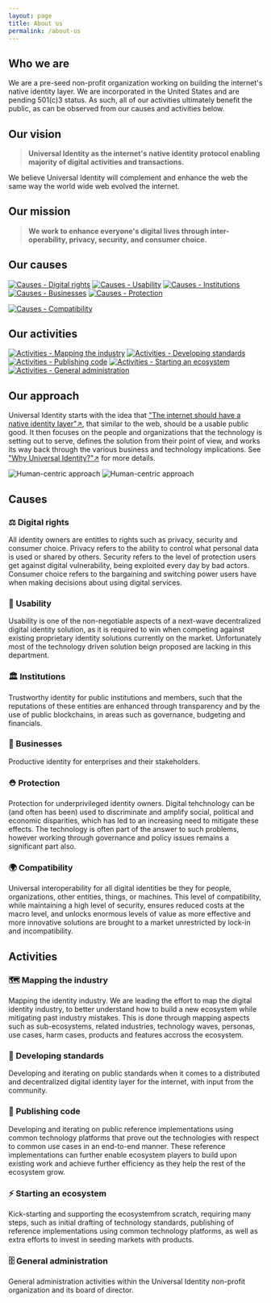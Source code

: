 ```yaml
---
layout: page
title: About us
permalink: /about-us
---
```

## Who we are

We are a pre-seed non-profit organization working on building the internet's native identity layer. We are incorporated in the United States and are pending 501(c)3 status. As such, all of our activities ultimately benefit the public, as can be observed from our causes and activities below.

## Our vision

> **Universal Identity as the internet's native identity protocol enabling majority of digital activities and transactions.**

We believe Universal Identity will complement and enhance the web the same way the world wide web evolved the internet.

## Our mission

> **We work to enhance everyone's digital lives through inter-operability, privacy, security, and consumer choice.**

## Our causes

[![Causes - Digital rights][causes-rights-tile]][causes-rights-tile-click]
[![Causes - Usability][causes-usability-tile]][causes-usability-tile-click]
[![Causes - Institutions][causes-institution-tile]][causes-institution-tile-click]
[![Causes - Businesses][causes-business-tile]][causes-business-tile-click]
[![Causes - Protection][causes-protection-tile]][causes-protection-tile-click]
<!-- [![Causes - Interoperability][causes-interop-tile]][causes-interop-tile-click] -->
[![Causes - Compatibility][causes-compat-tile]][causes-compat-tile-click]

[causes-rights-tile]: assets/images/about-us/causes-rights-tile.png
[causes-rights-tile-click]: about-us#-causes
[causes-usability-tile]: assets/images/about-us/causes-usability-tile.png
[causes-usability-tile-click]: about-us#-usability
[causes-institution-tile]: assets/images/about-us/causes-institution-tile.png
[causes-institution-tile-click]: about-us#-institutions
[causes-business-tile]: assets/images/about-us/causes-business-tile.png
[causes-business-tile-click]: about-us#-businesses
[causes-protection-tile]: assets/images/about-us/causes-protection-tile.png
[causes-protection-tile-click]: about-us#-protection
[causes-interop-tile]: assets/images/about-us/causes-interop-tile.png
[causes-interop-tile-click]: about-us#-interoperability
[causes-compat-tile]: assets/images/about-us/causes-compat-tile.png
[causes-compat-tile-click]: about-us#-compatibility

## Our activities

[![Activities - Mapping the industry][activities-map-tile]][activities-map-tile-click]
[![Activities - Developing standards][activities-standards-tile]][activities-standards-tile-click]
[![Activities - Publishing code][activities-code-tile]][activities-code-tile-click]
[![Activities - Starting an ecosystem][activities-ecosystem-tile]][activities-ecosystem-tile-click]
[![Activities - General administration][activities-admin-tile]][activities-admin-tile-click]

[activities-map-tile]: assets/images/about-us/activities-map-tile.png
[activities-map-tile-click]: about-us#-mapping-the-industry
[activities-standards-tile]: assets/images/about-us/activities-standards-tile.png
[activities-standards-tile-click]: about-us#-developing-standards
[activities-code-tile]: assets/images/about-us/activities-code-tile.png
[activities-code-tile-click]: about-us#-publishing-code
[activities-ecosystem-tile]: assets/images/about-us/activities-ecosystem-tile.png
[activities-ecosystem-tile-click]: about-us#-starting-an-ecosystem
[activities-admin-tile]: assets/images/about-us/activities-admin-tile.png
[activities-admin-tile-click]: about-us#-general-administration

## Our approach

Universal Identity starts with the idea that ["The internet should have a native identity layer"↗️](https://medium.com/universal-identity/the-internets-missing-identity-layer-3934b23b6c22), that similar to the web, should be a usable public good. It then focuses on the people and organizations that the technology is setting out to serve, defines the solution from their point of view, and works its way back through the various business and technology implications. See ["Why Universal Identity?"↗️](https://medium.com/universal-identity/why-universal-identity-ad78ebb59aa7) for more details.

<!-- [![Human-centric approach][human-centric]][human-centric-click]

[human-centric]: assets/images/about-us/human-centric.png
[human-centric-click]: https://medium.com/universal-identity/why-universal-identity-ad78ebb59aa7 -->

![Human-centric approach][human-centered-approach-left]
![Human-centric approach][human-centered-approach-right]

[human-centered-approach-left]: assets/images/about-us/human-centered-approach-left.png
[human-centered-approach-right]: assets/images/about-us/human-centered-approach-right.png

## Causes

### ⚖️ Digital rights

All identity owners are entitles to rights such as privacy, security and consumer choice. Privacy refers to the ability to control what personal data is used or shared by others. Security refers to the level of protection users get against digital vulnerability, being exploited every day by bad actors. Consumer choice refers to the bargaining and switching power users have when making decisions about using digital services.

### 🤳 Usability

Usability is one of the non-negotiable aspects of a next-wave decentralized digital identity solution, as it is required to win when competing against existing proprietary identity solutions currently on the market. Unfortunately most of the technology driven solution beign proposed are lacking in this department.

### 🏛 Institutions

Trustworthy identity for public institutions and members, such that the reputations of these entities are enhanced through transparency and by the use of public blockchains, in areas such as governance, budgeting and financials.

### 🏢 Businesses

Productive identity for enterprises and their stakeholders.

### ⛑ Protection

Protection for underprivileged identity owners. Digital tehchnology can be (and often has been) used to discriminate and amplify social, political and economic disparities, which has led to an increasing need to mitigate these effects. The technology is often part of the answer to such problems, however working through governance and policy issues remains a significant part also.

### 🌍 Compatibility

Universal interoperability for all digital identities be they for people, organizations, other entities, things, or machines. This level of compatibility, while maintaining a high level of security, ensures reduced costs at the macro level, and unlocks enormous levels of value as more effective and more innovative solutions are brought to a market unrestricted by lock-in and incompatibility.

## Activities

### 🗺 Mapping the industry

Mapping the identity industry. We are leading the effort to map the digital identity industry, to better understand how to build a new ecosystem while mitigating past industry mistakes. This is done through mapping aspects such as sub-ecosystems, related industries, technology waves, personas, use cases, harm cases, products and features accross the ecosystem.

### 📜 Developing standards

Developing and iterating on public standards when it comes to a distributed and decentralized digital identity layer for the internet, with input from the community.

### 🎰 Publishing code

Developing and iterating on public reference implementations using common technology platforms that prove out the technologies with respect to common use cases in an end-to-end manner. These reference implementations can further enable ecosystem players to build upon existing work and achieve further efficiency as they help the rest of the ecosystem grow.

### ⚡️ Starting an ecosystem

Kick-starting and supporting the ecosystemfrom scratch, requiring many steps, such as initial drafting of technology standards, publishing of reference implementations using common technology platforms, as well as extra efforts to invest in seeding markets with products.

### 🗄 General administration

General administration activities within the Universal Identity non-profit organization and its board of director.
